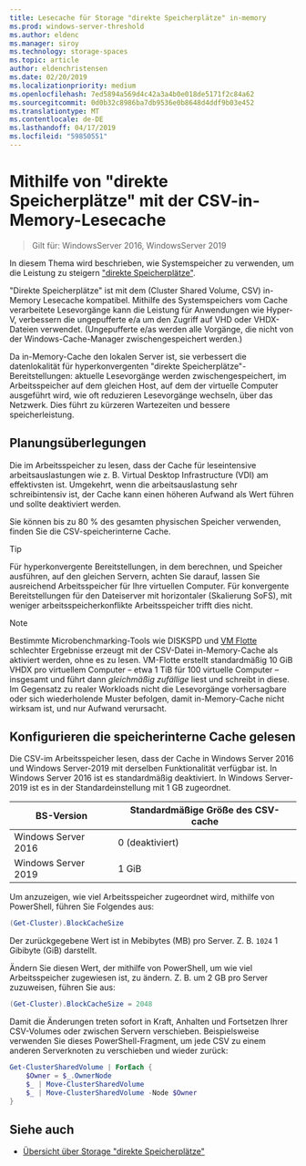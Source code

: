 ```yaml
---
title: Lesecache für Storage "direkte Speicherplätze" in-memory
ms.prod: windows-server-threshold
ms.author: eldenc
ms.manager: siroy
ms.technology: storage-spaces
ms.topic: article
author: eldenchristensen
ms.date: 02/20/2019
ms.localizationpriority: medium
ms.openlocfilehash: 7ed5894a569d4c42a3a4b0e018de5171f2c84a62
ms.sourcegitcommit: 0d0b32c8986ba7db9536e0b8648d4ddf9b03e452
ms.translationtype: MT
ms.contentlocale: de-DE
ms.lasthandoff: 04/17/2019
ms.locfileid: "59850551"
---
```

# <a name="using-storage-spaces-direct-with-the-csv-in-memory-read-cache"></a>Mithilfe von "direkte Speicherplätze" mit der CSV-in-Memory-Lesecache
> Gilt für: WindowsServer 2016, WindowsServer 2019

In diesem Thema wird beschrieben, wie Systemspeicher zu verwenden, um die Leistung zu steigern ["direkte Speicherplätze"](storage-spaces-direct-overview.md).

"Direkte Speicherplätze" ist mit dem (Cluster Shared Volume, CSV) in-Memory Lesecache kompatibel. Mithilfe des Systemspeichers vom Cache verarbeitete Lesevorgänge kann die Leistung für Anwendungen wie Hyper-V, verbessern die ungepufferte e/a um den Zugriff auf VHD oder VHDX-Dateien verwendet. (Ungepufferte e/as werden alle Vorgänge, die nicht von der Windows-Cache-Manager zwischengespeichert werden.)

Da in-Memory-Cache den lokalen Server ist, sie verbessert die datenlokalität für hyperkonvergenten "direkte Speicherplätze"-Bereitstellungen: aktuelle Lesevorgänge werden zwischengespeichert, im Arbeitsspeicher auf dem gleichen Host, auf dem der virtuelle Computer ausgeführt wird, wie oft reduzieren Lesevorgänge wechseln, über das Netzwerk. Dies führt zu kürzeren Wartezeiten und bessere speicherleistung.

## <a name="planning-considerations"></a>Planungsüberlegungen

Die im Arbeitsspeicher zu lesen, dass der Cache für leseintensive arbeitsauslastungen wie z. B. Virtual Desktop Infrastructure (VDI) am effektivsten ist. Umgekehrt, wenn die arbeitsauslastung sehr schreibintensiv ist, der Cache kann einen höheren Aufwand als Wert führen und sollte deaktiviert werden.

Sie können bis zu 80 % des gesamten physischen Speicher verwenden, finden Sie die CSV-speicherinterne Cache.

  > [!TIP]
  > Für hyperkonvergente Bereitstellungen, in dem berechnen, und Speicher ausführen, auf den gleichen Servern, achten Sie darauf, lassen Sie ausreichend Arbeitsspeicher für Ihre virtuellen Computer. Für konvergente Bereitstellungen für den Dateiserver mit horizontaler (Skalierung SoFS), mit weniger arbeitsspeicherkonflikte Arbeitsspeicher trifft dies nicht.

  > [!NOTE]
  > Bestimmte Microbenchmarking-Tools wie DISKSPD und [VM Flotte](https://github.com/Microsoft/diskspd/tree/master/Frameworks/VMFleet) schlechter Ergebnisse erzeugt mit der CSV-Datei in-Memory-Cache als aktiviert werden, ohne es zu lesen. VM-Flotte erstellt standardmäßig 10 GiB VHDX pro virtuellem Computer – etwa 1 TiB für 100 virtuelle Computer – insgesamt und führt dann *gleichmäßig zufällige* liest und schreibt in diese. Im Gegensatz zu realer Workloads nicht die Lesevorgänge vorhersagbare oder sich wiederholende Muster befolgen, damit in-Memory-Cache nicht wirksam ist, und nur Aufwand verursacht.

## <a name="configuring-the-in-memory-read-cache"></a>Konfigurieren die speicherinterne Cache gelesen

Die CSV-im Arbeitsspeicher lesen, dass der Cache in Windows Server 2016 und Windows Server-2019 mit derselben Funktionalität verfügbar ist. In Windows Server 2016 ist es standardmäßig deaktiviert. In Windows Server-2019 ist es in der Standardeinstellung mit 1 GB zugeordnet.

| BS-Version          | Standardmäßige Größe des CSV-cache |
|---------------------|------------------------|
| Windows Server 2016 | 0 (deaktiviert)           |
| Windows Server 2019 | 1 GiB                   |

Um anzuzeigen, wie viel Arbeitsspeicher zugeordnet wird, mithilfe von PowerShell, führen Sie Folgendes aus:

```PowerShell
(Get-Cluster).BlockCacheSize
```

Der zurückgegebene Wert ist in Mebibytes (MB) pro Server. Z. B. `1024` 1 Gibibyte (GiB) darstellt.

Ändern Sie diesen Wert, der mithilfe von PowerShell, um wie viel Arbeitsspeicher zugewiesen ist, zu ändern. Z. B. um 2 GB pro Server zuzuweisen, führen Sie aus:

```PowerShell
(Get-Cluster).BlockCacheSize = 2048
```

Damit die Änderungen treten sofort in Kraft, Anhalten und Fortsetzen Ihrer CSV-Volumes oder zwischen Servern verschieben. Beispielsweise verwenden Sie dieses PowerShell-Fragment, um jede CSV zu einem anderen Serverknoten zu verschieben und wieder zurück:

```PowerShell
Get-ClusterSharedVolume | ForEach {
    $Owner = $_.OwnerNode
    $_ | Move-ClusterSharedVolume
    $_ | Move-ClusterSharedVolume -Node $Owner
}
```

## <a name="see-also"></a>Siehe auch

- [Übersicht über Storage "direkte Speicherplätze"](storage-spaces-direct-overview.md)

